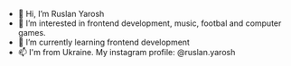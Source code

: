 - 👋 Hi, I’m Ruslan Yarosh
- 👀 I’m interested in frontend development, music, footbal and computer games.
- 🌱 I’m currently learning frontend development
- 📫 I'm from Ukraine. My instagram profile: @ruslan.yarosh

<!---
HaZe-UA/HaZe-UA is a ✨ special ✨ repository because its `README.md` (this file) appears on your GitHub profile.
You can click the Preview link to take a look at your changes.
--->
